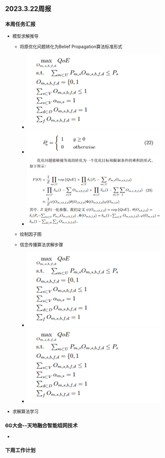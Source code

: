 
## 2023.3.22周报
### 本周任务汇报
+ 模型求解推导
    - 将原优化问题转化为Belief Propagation算法标准形式
       - ![image](./picture/picture.png)
       - ![image](./picture/微信图片_20230322202747.png)
       - ![image](./picture/微信图片_20230322202804.png)
    
    - 绘制因子图
    - 信念传播算法求解步骤
        - ![image](./picture/picture.png)
        - ![image](./picture/picture.png)
    
+ 求解算法学习

### 6G大会--天地融合智能组网技术
+ 
### 下周工作计划
